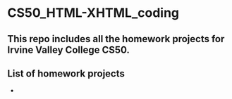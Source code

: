 # CS50_HTML-XHTML_coding

## This repo includes all the homework projects for Irvine Valley College CS50. 
## List of homework projects
* 
